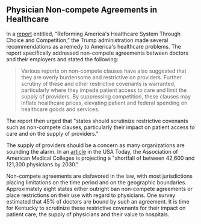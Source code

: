 ## Physician Non-compete Agreements in Healthcare

In a [report](reference/2018-11-30-reforming_us_healthcare_through_choice_competition.pdf) entitled, "Reforming America's Healthcare System Through Choice and Competition," the Trump administration made several recommendations as a remedy to America's healthcare problems.  The report specifically addressed non-compete agreements between doctors and their employers and stated the following:

>Various reports on non-compete clauses have also suggested that they are overly
burdensome and restrictive on providers. Further scrutiny of these and other restrictive
covenants is warranted, particularly where they impede patient access to care and limit the
supply of providers. By suppressing competition, these clauses may inflate healthcare
prices, elevating patient and federal spending on healthcare goods and services.

The report then urged that "states should scrutinize restrictive covenants such as non-compete clauses, particularly their impact on patient access to care and on the supply of providers."

The supply of providers should be a concern as many organizations are sounding the alarm.  In an [article](reference/2018-05-02_usa_today_physician_shortage.pdf) in the USA Today, the Association of American Medical Colleges is projecting a "shortfall of between 42,600 and 121,300 physicians by 2030."

Non-compete agreements are disfavored in the law, with most jurisdictions placing limitations on the time period  and on the geographic boundaries.  Approximately eight states either outright ban non-compete agreements or place restrictions on their use with regard to physicians.  One survey estimated that 45% of doctors are bound by such an agreement. It is time for Kentucky to scrutinize these restrictive covenants for their impact on patient care, the supply of physicians and their value to hospitals.
